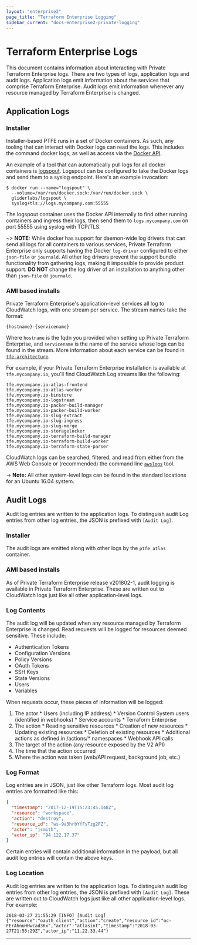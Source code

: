 ```yaml
---
layout: "enterprise2"
page_title: "Terraform Enterprise Logging"
sidebar_current: "docs-enterprise2-private-logging"
---
```


# Terraform Enterprise Logs

This document contains information about interacting with Private Terraform Enterprise logs. There are two types of logs, application logs and audit logs. Application logs emit information about the services that comprise Terraform Enterprise. Audit logs emit information whenever any resource managed by Terraform Enterprise is changed.

## Application Logs 

### Installer

Installer-based PTFE runs in a set of Docker containers. As such, any tooling that can interact with Docker logs can read the logs. This includes the command docker logs, as well as access via the [Docker API](https://docs.docker.com/engine/api/v1.36/#operation/ContainerLogs).

An example of a tool that can automatically pull logs for all docker containers is [logspout](https://github.com/gliderlabs/logspout).
Logspout can be configured to take the Docker logs and send them to a syslog endpoint. Here's an example invocation:

```shell
$ docker run --name="logspout" \
  --volume=/var/run/docker.sock:/var/run/docker.sock \
  gliderlabs/logspout \
  syslog+tls://logs.mycompany.com:55555
```

The logspout container uses the Docker API internally to find other running containers and ingress their logs, then send them to `logs.mycompany.com` on port 55555 using syslog with TCP/TLS.

~> **NOTE:** While docker has support for daemon-wide log drivers that can send all logs for all containers to various services,
   Private Terraform Enterprise only supports having the Docker `log-driver` configured to either `json-file` or `journald`.
   All other log drivers prevent the support bundle functionality from gathering logs, making it
   impossible to provide product support. **DO NOT** change the log driver of an installation to anything other than `json-file` or `journald`.

### AMI based installs

Private Terraform Enterprise's application-level services all log to CloudWatch logs, with one stream per service. The stream names take the format:

```
{hostname}-{servicename}
```

Where `hostname` is the fqdn you provided when setting up Private Terraform Enterprise, and `servicename` is the name of the service whose logs can be found in the stream. More information about each service can be found in [`tfe-architecture`](#private-terraform-enterprise-architecture).

For example, if your Private Terraform Enterprise installation is available at `tfe.mycompany.io`, you'll find CloudWatch Log streams like the following:

```
tfe.mycompany.io-atlas-frontend
tfe.mycompany.io-atlas-worker
tfe.mycompany.io-binstore
tfe.mycompany.io-logstream
tfe.mycompany.io-packer-build-manager
tfe.mycompany.io-packer-build-worker
tfe.mycompany.io-slug-extract
tfe.mycompany.io-slug-ingress
tfe.mycompany.io-slug-merge
tfe.mycompany.io-storagelocker
tfe.mycompany.io-terraform-build-manager
tfe.mycompany.io-terraform-build-worker
tfe.mycompany.io-terraform-state-parser
```

CloudWatch logs can be searched, filtered, and read from either from the AWS Web Console or (recommended) the command line [`awslogs`](https://github.com/jorgebastida/awslogs) tool.

-> **Note:** All other system-level logs can be found in the standard locations for an Ubuntu 16.04 system.

## Audit Logs

Audit log entries are written to the application logs. To distinguish audit Log entries from other log entries, the JSON is prefixed with `[Audit Log]`.

### Installer

The audit logs are emitted along with other logs by the `ptfe_atlas` container.

### AMI based installs

As of Private Terraform Enterprise release v201802-1, audit logging is available in Private Terraform Enterprise. These are written out to CloudWatch logs just like all other application-level logs.


### Log Contents

The audit log will be updated when any resource managed by Terraform Enterprise is changed. Read requests will be logged for resources deemed sensitive. These include:

  * Authentication Tokens
  * Configuration Versions
  * Policy Versions
  * OAuth Tokens
  * SSH Keys
  * State Versions
  * Users
  * Variables

When requests occur, these pieces of information will be logged:

  1. The actor
    * Users (including IP address)
    * Version Control System users (identified in webhooks)
    * Service accounts
    * Terraform Enterprise
  2. The action
    * Reading sensitive resources
    * Creation of new resources
    * Updating existing resources
    * Deletion of existing resources
    * Additional actions as defined in /actions/* namespaces
    * Webhook API calls
  3. The target of the action (any resource exposed by the V2 API)
  4. The time that the action occurred
  5. Where the action was taken (web/API request, background job, etc.)

### Log Format

Log entries are in JSON, just like other Terraform logs. Most audit log entries are formatted like this:

``` json
{
  "timestamp": "2017-12-19T15:23:45.148Z",
  "resource": "workspace",
  "action": "destroy",
  "resource_id": "ws-9a3hrbYfFsTzg2FZ",
  "actor": "jsmith",
  "actor_ip": "94.122.17.37"
}
```

Certain entries will contain additional information in the payload, but all audit log entries will contain the above keys.

### Log Location

Audit log entries are written to the application logs. To distinguish audit log entries from other log entries, the JSON is prefixed with `[Audit Log]`. These are written out to CloudWatch logs just like all other application-level logs. For example:

```
2018-03-27 21:55:29 [INFO] [Audit Log] {"resource":"oauth_client","action":"create","resource_id":"oc-FErAhnuHHwcad3Kx","actor":"atlasint","timestamp":"2018-03-27T21:55:29Z","actor_ip":"11.22.33.44"}
```

---
